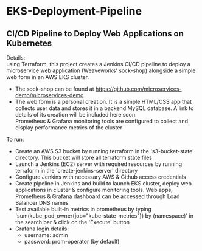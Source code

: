 # EKS-Deployment-Pipeline  
## CI/CD Pipeline to Deploy Web Applications on Kubernetes  

Details:  
using Terraform, this project creates a Jenkins CI/CD pipeline to deploy a microservice web application (Weaveworks' sock-shop) alongside a simple web form in an AWS EKS cluster.  
- The sock-shop can be found at https://github.com/microservices-demo/microservices-demo  
- The web form is a personal creation. It is a simple HTML/CSS app that collects user data and stores it in a backend MySQL database. A link to details of its creation 
  will be included here soon.  
Prometheus & Grafana monitoring tools are configured to collect and display performance metrics of the cluster    

To run:  
- Create an AWS S3 bucket by running terraform in the 's3-bucket-state' directory. This bucket will store all terraform state files  
- Launch a Jenkins (EC2) server with required resources by running terraform in the 'create-jenkins-server' directory  
- Configure Jenkins with necessary AWS & Github access credentials
- Create pipeline in Jenkins and build to launch EKS cluster, deploy web applications in cluster & configure monitoring tools. Web apps, Prometheus & Grafana dashboard 
  can be accessed through Load Balancer DNS names  
- Test available built-in metrics in prometheus by typing 'sum(kube_pod_owner{job="kube-state-metrics"}) by (namespace)' in the search bar & click on the 'Execute' button  
- Grafana login details:  
  - username: admin  
  - password: prom-operator (by default)  
